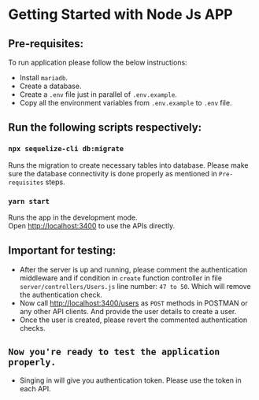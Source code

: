 # Getting Started with Node Js APP

## Pre-requisites:

To run application please follow the below instructions:

- Install `mariadb`.
- Create a database.
- Create a `.env` file just in parallel of `.env.example`.
- Copy all the environment variables from `.env.example` to `.env` file.

## Run the following scripts respectively:

### `npx sequelize-cli db:migrate`

Runs the migration to create necessary tables into database.
Please make sure the database connectivity is done properly as mentioned in `Pre-requisites` steps.

### `yarn start`

Runs the app in the development mode.\
Open [http://localhost:3400](http://localhost:3400) to use the APIs directly.

## Important for testing:

- After the server is up and running, please comment the authentication middleware and if condition in `create` function controller in file `server/controllers/Users.js` line number: `47 to 50`. Which will remove the authentication check.
- Now call [http://localhost:3400/users](http://localhost:3400/users) as `POST` methods in POSTMAN or any other API clients. And provide the user details to create a user.
- Once the user is created, please revert the commented authentication checks.

## `Now you're ready to test the application properly.`

- Singing in will give you authentication token. Please use the token in each API.
